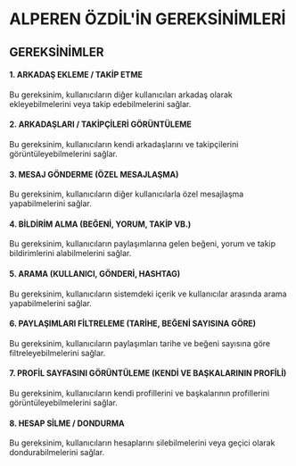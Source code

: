 # ALPEREN ÖZDİL'İN GEREKSİNİMLERİ

## GEREKSİNİMLER

#### 1. ARKADAŞ EKLEME / TAKİP ETME
Bu gereksinim, kullanıcıların diğer kullanıcıları arkadaş olarak ekleyebilmelerini veya takip edebilmelerini sağlar.

#### 2. ARKADAŞLARI / TAKİPÇİLERİ GÖRÜNTÜLEME
Bu gereksinim, kullanıcıların kendi arkadaşlarını ve takipçilerini görüntüleyebilmelerini sağlar.

#### 3. MESAJ GÖNDERME (ÖZEL MESAJLAŞMA)
Bu gereksinim, kullanıcıların diğer kullanıcılarla özel mesajlaşma yapabilmelerini sağlar.

#### 4. BİLDİRİM ALMA (BEĞENİ, YORUM, TAKİP VB.)
Bu gereksinim, kullanıcıların paylaşımlarına gelen beğeni, yorum ve takip bildirimlerini alabilmelerini sağlar.

#### 5. ARAMA (KULLANICI, GÖNDERİ, HASHTAG)
Bu gereksinim, kullanıcıların sistemdeki içerik ve kullanıcılar arasında arama yapabilmelerini sağlar.

#### 6. PAYLAŞIMLARI FİLTRELEME (TARİHE, BEĞENİ SAYISINA GÖRE)
Bu gereksinim, kullanıcıların paylaşımları tarihe ve beğeni sayısına göre filtreleyebilmelerini sağlar.

#### 7. PROFİL SAYFASINI GÖRÜNTÜLEME (KENDİ VE BAŞKALARININ PROFİLİ)
Bu gereksinim, kullanıcıların kendi profillerini ve başkalarının profillerini görüntüleyebilmelerini sağlar.

#### 8. HESAP SİLME / DONDURMA
Bu gereksinim, kullanıcıların hesaplarını silebilmelerini veya geçici olarak dondurabilmelerini sağlar.
